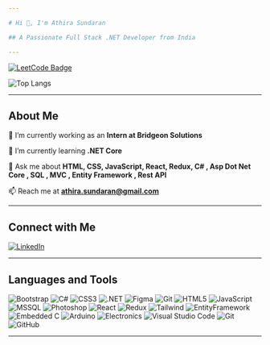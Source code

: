 ```yaml
---

# Hi 👋, I'm Athira Sundaran

## A Passionate Full Stack .NET Developer from India

---
```



[![LeetCode Badge](https://img.shields.io/badge/LeetCode-AthiraSundaran-brightgreen)](https://leetcode.com/AthiraSundaran/)

![Top Langs](https://github-readme-stats.vercel.app/api/top-langs/?username=AthiraSundaran&layout=compact)

---

## About Me

🔭 I’m currently working as an **Intern at Bridgeon Solutions**

🌱 I’m currently learning **.NET Core**

💬 Ask me about **HTML, CSS, JavaScript, React, Redux, C# , Asp Dot Net Core , SQL , MVC , Entity Framework , Rest API**

📫 Reach me at **athira.sundaran@gmail.com**

---

## Connect with Me

[![LinkedIn](https://img.shields.io/badge/LinkedIn-0A66C2?style=flat&logo=linkedin&logoColor=white)](https://www.linkedin.com/in/athirasundaran-tk/)

---

## Languages and Tools

![Bootstrap](https://img.shields.io/badge/-Bootstrap-563D7C?style=flat&logo=bootstrap) 
![C#](https://img.shields.io/badge/-C%23-239120?style=flat&logo=c-sharp)
![CSS3](https://img.shields.io/badge/-CSS3-1572B6?style=flat&logo=css3)
![.NET](https://img.shields.io/badge/-.NET-5C2D91?style=flat&logo=dotnet)
![Figma](https://img.shields.io/badge/-Figma-F24E1E?style=flat&logo=figma)
![Git](https://img.shields.io/badge/-Git-F05032?style=flat&logo=git)
![HTML5](https://img.shields.io/badge/-HTML5-E34F26?style=flat&logo=html5)
![JavaScript](https://img.shields.io/badge/-JavaScript-F7DF1E?style=flat&logo=javascript)
![MSSQL](https://img.shields.io/badge/-MSSQL-CC2927?style=flat&logo=microsoft-sql-server)
![Photoshop](https://img.shields.io/badge/-Photoshop-31A8FF?style=flat&logo=adobe-photoshop)
![React](https://img.shields.io/badge/-React-61DAFB?style=flat&logo=react)
![Redux](https://img.shields.io/badge/-Redux-764ABC?style=flat&logo=redux)
![Tailwind](https://img.shields.io/badge/-Tailwind_CSS-38B2AC?style=flat&logo=tailwind-css)
![EntityFramework](https://img.shields.io/badge/-EntityFramework-512BD4?style=flat&logo=entity-framework)
![Embedded C](https://img.shields.io/badge/Embedded%20C-%2300599C.svg?style=flat&logo=c&logoColor=white)
![Arduino](https://img.shields.io/badge/Arduino-Uno-00979D?style=flat&logo=arduino&logoColor=white)
![Electronics](https://img.shields.io/badge/Electronics-%23FFDD00.svg?style=flat&logoColor=white)
![Visual Studio Code](https://img.shields.io/badge/VS%20Code-007ACC?style=flat&logo=visual-studio-code&logoColor=white)
![Git](https://img.shields.io/badge/Git-F05032?style=flat&logo=git&logoColor=white)
![GitHub](https://img.shields.io/badge/GitHub-181717?style=flat&logo=github&logoColor=white)



---
  



